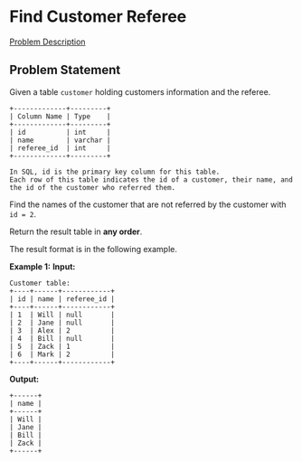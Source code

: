 # Find Customer Referee

[Problem Description](https://leetcode.com/problems/find-customer-referee/)

## Problem Statement

Given a table `customer` holding customers information and the referee.

```plaintext
+-------------+---------+
| Column Name | Type    |
+-------------+---------+
| id          | int     |
| name        | varchar |
| referee_id  | int     |
+-------------+---------+

In SQL, id is the primary key column for this table.
Each row of this table indicates the id of a customer, their name, and the id of the customer who referred them.

```
Find the names of the customer that are not referred by the customer with `id = 2`.

Return the result table in **any order**.

The result format is in the following example.

**Example 1:**
  **Input:** 
  ```plaintext
Customer table:
+----+------+------------+
| id | name | referee_id |
+----+------+------------+
| 1  | Will | null       |
| 2  | Jane | null       |
| 3  | Alex | 2          |
| 4  | Bill | null       |
| 5  | Zack | 1          |
| 6  | Mark | 2          |
+----+------+------------+
```
  **Output:** 
  ```plaintext
+------+
| name |
+------+
| Will |
| Jane |
| Bill |
| Zack |
+------+
```
